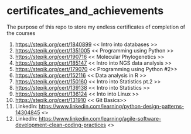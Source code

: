# certificates_and_achievements
The purpose of this repo to store my endless certificates of completion of the courses

1) https://stepik.org/cert/1840899 << Intro into databases >>
2) https://stepik.org/cert/1351005 << Programming using Python >>
3) https://stepik.org/cert/190716 << Molecular Phylogenetics >>
4) https://stepik.org/cert/185147 << Intro into NGS data analysis >>
5) https://stepik.org/cert/179070 << Programming using Python #2>>
6) https://stepik.org/cert/152116 << Data analysis in R >>
7) https://stepik.org/cert/150160 << Intro into Statistics pt.2 >>
8) https://stepik.org/cert/139138 << Intro into Statistics >>
9) https://stepik.org/cert/136124 << Into into Linux >>
10) https://stepik.org/cert/131910 << Git Basics>>
11) LinkedIn: https://www.linkedin.com/learning/python-design-patterns-14304845 <<Python Design Patterns>>
12) LinkedIn: https://www.linkedin.com/learning/agile-software-development-clean-coding-practices <<Agile software development: Clean coding practices>>
